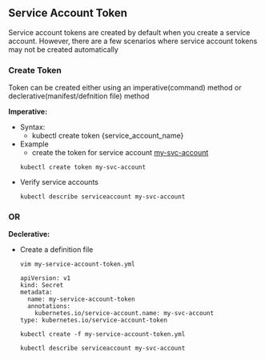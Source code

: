 ## Service Account Token
Service account tokens are created by default when you create a service account. However, there are a few scenarios where service account tokens may not be created automatically

### Create Token
Token can be created either using an imperative(command) method or declerative(manifest/defnition file) method

**Imperative:**
- Syntax:
  - kubectl create token {service_account_name}
- Example
  - create the token for service account [my-svc-account](./ServiceAccount.md)
  ```
  kubectl create token my-svc-account
  ```
- Verify service  accounts
  ```
  kubectl describe serviceaccount my-svc-account
  ```
### OR
**Declerative:**
- Create a definition file
  ```
  vim my-service-account-token.yml
  ```
  ```
  apiVersion: v1
  kind: Secret
  metadata:
    name: my-service-account-token
    annotations:
      kubernetes.io/service-account.name: my-svc-account
  type: kubernetes.io/service-account-token
  ```
  ```
  kubectl create -f my-service-account-token.yml
  ```
  ```
  kubectl describe serviceaccount my-svc-account
  ```
